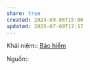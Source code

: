 ```yaml
---
share: true
created: 2024-09-06T15:00
updated: 2025-07-09T17:17
---
```

Khái niệm:: [Bảo hiểm](../../../../%CE%9E%20Kh%C3%A1i%20ni%E1%BB%87m/B%E1%BA%A3o%20hi%E1%BB%83m.md)

Nguồn:: 
